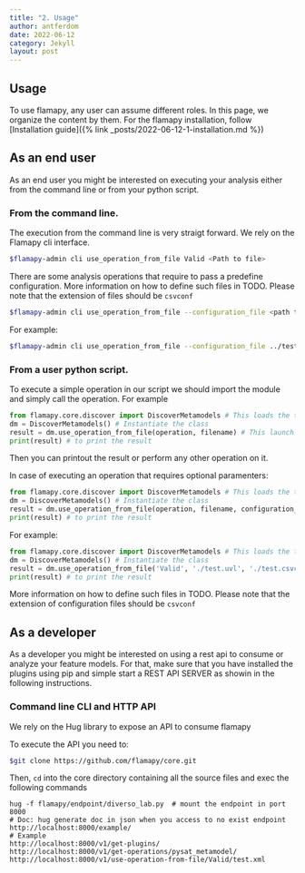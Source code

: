 ```yaml
---
title: "2. Usage"
author: antferdom
date: 2022-06-12
category: Jekyll
layout: post
---
```


## Usage
To use flamapy, any user can assume different roles. In this page, we organize the content by them. For the flamapy installation, follow [Installation guide]({% link _posts/2022-06-12-1-installation.md %})

## As an end user
As an end user you might be interested on executing your analysis either from the command line or from your python script.

### From the command line. 
The execution from the command line is very straigt forward. We rely on the Flamapy cli interface. 

```bash
$flamapy-admin cli use_operation_from_file Valid <Path to file>
```

There are some analysis operations that require to pass a predefine configuration. More information on how to define such files in TODO. Please note that the extension of files should be `csvconf`

```bash
$flamapy-admin cli use_operation_from_file --configuration_file <path to csv file>.csvconf ValidProduct <path to model file> 
```

For example:
```bash
$flamapy-admin cli use_operation_from_file --configuration_file ../test/test.csvconf ValidProduct ../test/output.uvl 
```
### From a user python script.
To execute a simple operation in our script we should import the module and simply call the operation. For example

```python
from flamapy.core.discover import DiscoverMetamodels # This loads the tool in the python execution environment
dm = DiscoverMetamodels() # Instantiate the class
result = dm.use_operation_from_file(operation, filename) # This launch the operation and stores the result on the result variable
print(result) # to print the result
```
Then you can printout the result or perform any other operation on it. 

In case of executing an operation that requires optional paramenters:

```python
from flamapy.core.discover import DiscoverMetamodels # This loads the tool in the python execution environment
dm = DiscoverMetamodels() # Instantiate the class
result = dm.use_operation_from_file(operation, filename, configuration_file) # This launch the operation and stores the result on the result variable
print(result) # to print the result
```

For example:

```python
from flamapy.core.discover import DiscoverMetamodels # This loads the tool in the python execution environment
dm = DiscoverMetamodels() # Instantiate the class
result = dm.use_operation_from_file('Valid', './test.uvl', './test.csvconf') # This launch the operation and stores the result on the result variable
print(result) # to print the result
```

More information on how to define such files in TODO. Please note that the extension of configuration files should be `csvconf`

## As a developer

As a developer you might be interested on using a rest api to consume or analyze your feature models. For that, make sure that you have installed the plugins using pip and simple start a REST API SERVER as showin in the following instructions. 

### Command line CLI and HTTP API

We rely on the Hug library to expose an API to consume flamapy

To execute the API you need to:
```bash
$git clone https://github.com/flamapy/core.git
```
Then, `cd` into the core directory containing all the source files and exec the following commands

```
hug -f flamapy/endpoint/diverso_lab.py  # mount the endpoint in port 8000
# Doc: hug generate doc in json when you access to no exist endpoint
http://localhost:8000/example/
# Example
http://localhost:8000/v1/get-plugins/
http://localhost:8000/v1/get-operations/pysat_metamodel/
http://localhost:8000/v1/use-operation-from-file/Valid/test.xml
```
